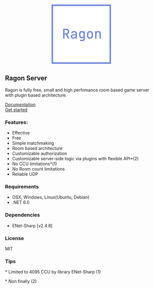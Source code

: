 <p align="center">
  <img src="Images/ragon-logo.png" width="200" >
</p>

## Ragon Server

Ragon is fully free, small and high perfomance room based game server with plugin based architecture.

<a href="https://ragon-server.com/docs/category/basics">Documentation</a>
<br>
<a href="https://ragon-server.com/docs/get-started">Get started</a>

### Features:
- Effective
- Free
- Simple matchmaking
- Room based architecture
- Сustomizable authorization
- Сustomizable server-side logic via plugins with flexible API*(2)
- No CCU limitations*(1)
- No Room count limitations
- Reliable UDP 

### Requirements
- OSX, Windows, Linux(Ubuntu, Debian)
- .NET 6.0

### Dependencies
* ENet-Sharp [v2.4.8]

### License
MIT

### Tips
\* Limited to 4095 CCU by library ENet-Sharp (1)

\* Non finally (2)
